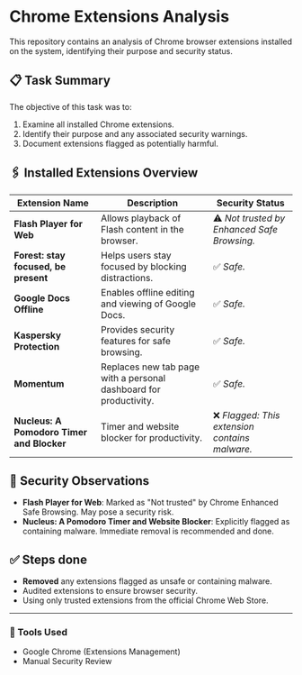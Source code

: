 # Chrome Extensions Analysis

This repository contains an analysis of Chrome browser extensions installed on the system, identifying their purpose and security status.

## 📋 Task Summary
The objective of this task was to:
1. Examine all installed Chrome extensions.
2. Identify their purpose and any associated security warnings.
3. Document extensions flagged as potentially harmful.

## 🖇️ Installed Extensions Overview

| Extension Name                          | Description                                                      | Security Status                                  |
|------------------------------------------|--------------------------------------------------------------------|--------------------------------------------------|
| **Flash Player for Web**                 | Allows playback of Flash content in the browser.                  | ⚠️ *Not trusted by Enhanced Safe Browsing.*      |
| **Forest: stay focused, be present**     | Helps users stay focused by blocking distractions.                | ✅ *Safe.*                                        |
| **Google Docs Offline**                  | Enables offline editing and viewing of Google Docs.               | ✅ *Safe.*                                        |
| **Kaspersky Protection**                 | Provides security features for safe browsing.                     | ✅ *Safe.*                                        |
| **Momentum**                             | Replaces new tab page with a personal dashboard for productivity. | ✅ *Safe.*                                        |
| **Nucleus: A Pomodoro Timer and Blocker**| Timer and website blocker for productivity.                       | ❌ *Flagged: This extension contains malware.*   |

## 🚨 Security Observations
- **Flash Player for Web**: Marked as "Not trusted" by Chrome Enhanced Safe Browsing. May pose a security risk.
- **Nucleus: A Pomodoro Timer and Website Blocker**: Explicitly flagged as containing malware. Immediate removal is recommended and done.

## ✅ Steps done
- **Removed** any extensions flagged as unsafe or containing malware.
- Audited extensions to ensure browser security.
- Using only trusted extensions from the official Chrome Web Store.

---

### 📌 Tools Used
- Google Chrome (Extensions Management)
- Manual Security Review
